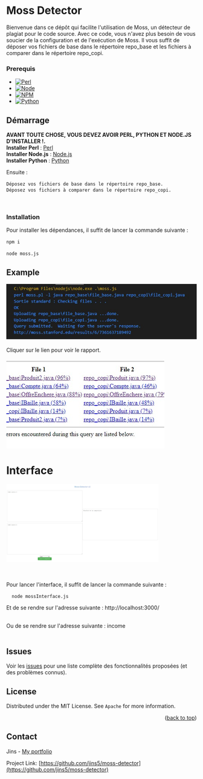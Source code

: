 

# Moss Detector

Bienvenue dans ce dépôt qui facilite l'utilisation de Moss, un détecteur de plagiat pour le code source. Avec ce code, vous n'avez plus besoin de vous soucier de la configuration et de l'exécution de Moss. Il vous suffit de déposer vos fichiers de base dans le répertoire repo_base et les fichiers à comparer dans le répertoire repo_copi.






### Prerequis

* [![Perl][Perl]][Perl-url]
* [![Node][Node.js]][Node-url]
* [![NPM][NPM]][NPM-url]
* [![Python][Python]][Python-url]






<!-- GETTING STARTED -->
## Démarrage

**AVANT TOUTE CHOSE, VOUS DEVEZ AVOIR PERL, PYTHON ET NODE.JS D'INSTALLER !.**  
__Installer Perl__ : <a href="https://www.perl.org/get.html" target="_blank">Perl</a>  
__Installer Node.js__ : <a href="https://nodejs.org/en" target="_blank">Node.js</a>  
__Installer Python__ : <a href="https://www.python.org/" target="_blank">Python</a>


Ensuite :

    Déposez vos fichiers de base dans le répertoire repo_base.
    Déposez vos fichiers à comparer dans le répertoire repo_copi.



<br>

### Installation

Pour installer les dépendances, il suffit de lancer la commande suivante :


  ```sh
  npm i
  ```

 ```sh
node moss.js
  ```



## Example


<img src= "docs/example_1.jpg">
<br><br>
Cliquer sur le lien pour voir le rapport. <br><br>
<img src= "docs/example_2.jpg">


# Interface


  
  
<img src= "docs/interface.jpg" width="80%">

<br><br>
Pour lancer l'interface, il suffit de lancer la commande suivante :
```sh
  node mossInterface.js
  ```
Et de se rendre sur l'adresse suivante : http://localhost:3000/ <br><br>

Ou de se rendre sur l'adresse suivante : income <br><br>

## Issues

Voir les [issues](https://github.com/jins5/) pour une liste complète des fonctionnalités proposées (et des problèmes connus).








<!-- LICENSE -->
## License

Distributed under the MIT License. See `Apache` for more information.

<p align="right">(<a href="#Prerequis">back to top</a>)</p>



<!-- CONTACT -->
## Contact

Jins - [My portfolio](jins5.github.io/portfolio)

Project Link: [https://github.com/jins5/moss-detector](https://github.com/jins5/moss-detector)








[Node.js]: https://img.shields.io/badge/Node.js-339933?style=for-the-badge&logo=nodedotjs&logoColor=white
[Node-url]: https://nodejs.org/en/
[NPM]: https://img.shields.io/badge/NPM-CB3837?style=for-the-badge&logo=npm&logoColor=white
[NPM-url]: https://www.npmjs.com/
[Perl]: https://img.shields.io/badge/Perl-39457E?style=for-the-badge&logo=perl&logoColor=white
[Perl-url]: https://www.perl.org/
[Python]: https://img.shields.io/badge/Python-3776AB?style=for-the-badge&logo=python&logoColor=white
[Python-url]: https://www.python.org/



